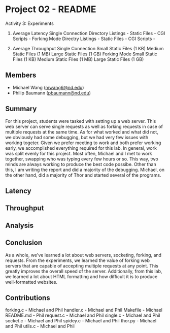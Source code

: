 Project 02 - README
===================
Activity 3: Experiments
1. Average Latency
	Single Connection
		Directory Listings - 
		Static Files -
		CGI Scripts -
	Forking Mode
		Directry Listings -
		Static Files - 
		CGI Scripts -

2. Average Throughput
	Single Connection
		Small Static Files (1 KB)
		Medium Static Files (1 MB)
		Large Static Files (1 GB)
	Forking Mode
		Small Static Files (1 KB)
		Medium Static Files (1 MB)
		Large Static Files (1 GB)


Members
-------
- Michael Wang (mwang6@nd.edu)
- Philip Baumann (pbaumann@nd.edu)

Summary
-------
For this project, students were tasked with setting up a web server. This 
web server can serve single requests as well as forking requests in case 
of multiple requests at the same time. As for what worked and what did 
not, we obviously had some debugging, but we had very few issues with 
working togeter. Given we prefer meeting to work and both prefer working 
early, we accomplished everything required for this lab. 
In general, work was split evenly for this project. Most often, Michael 
and I met to work together, swapping who was typing every few hours or 
so. This way, two minds are always working to produce the best code 
possibe. Other than this, I am writing the report and did a majority of 
the debugging. Michael, on the other hand, did a majority of Thor and 
started several of the programs. 
 
Latency
-------

Throughput
----------

Analysis
--------

Conclusion
----------
As a whole, we've learned a lot about web servers, socketing, forking, and 
requests. From the experiments, we learned the value of forking web 
servers that are capable of accepting multiple requests at any point. This 
greatly improves the overall speed of the server. Additionally, from this 
lab, we learned a lot about HTML formatting and how difficult it is to 
produce well-formatted websites. 

Contributions
-------------
forking.c - Michael and Phil
handler.c - Michael and Phil
Makefile - Michael 
README.md - Phil
request.c - Michael and Phil
single.c - Michael and Phil
socket.c - Michael and Phil
spidey.c - Michael and Phil
thor.py - Michael and Phil
utils.c - Michael and Phil
